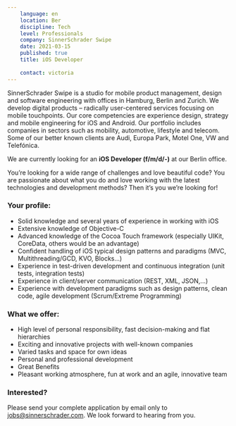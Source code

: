 ```yaml
---
    language: en
    location: Ber
    discipline: Tech
    level: Professionals
    company: SinnerSchrader Swipe
    date: 2021-03-15
    published: true
    title: iOS Developer
     
    contact: victoria
---
```


SinnerSchrader Swipe is a studio for mobile product management, design and software engineering with offices in Hamburg, Berlin and Zurich. We develop digital products – radically user-centered services focusing on mobile touchpoints. Our core competencies are experience design, strategy and mobile engineering for iOS and Android. Our portfolio includes companies in sectors such as mobility, automotive, lifestyle and telecom. Some of our better known clients are Audi, Europa Park, Motel One, VW and Telefónica.

We are currently looking for an **iOS Developer (f/m/d/-)** at our Berlin office.

You’re looking for a wide range of challenges and love beautiful code? You are passionate about what you do and love working with the latest technologies and development methods? Then it’s you we’re looking for!

### Your profile:
 
- Solid knowledge and several years of experience in working with iOS
- Extensive knowledge of Objective-C
- Advanced knowledge of the Cocoa Touch framework (especially UIKit, CoreData, others would be an advantage)
- Confident handling of iOS typical design patterns and paradigms (MVC, Multithreading/GCD, KVO, Blocks...)
- Experience in test-driven development and continuous integration (unit tests, integration tests)
- Experience in client/server communication (REST, XML, JSON,...)
- Experience with development paradigms such as design patterns, clean code, agile development (Scrum/Extreme Programming)

### What we offer:
 
- High level of personal responsibility, fast decision-making and flat hierarchies
- Exciting and innovative projects with well-known companies
- Varied tasks and space for own ideas
- Personal and professional development
- Great Benefits
- Pleasant working atmosphere, fun at work and an agile, innovative team
 
### Interested?
 
Please send your complete application by email only to <jobs@sinnerschrader.com>. We look forward to hearing from you.

